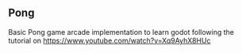 ## Pong
Basic Pong game arcade implementation to learn godot following the tutorial on https://www.youtube.com/watch?v=Xq9AyhX8HUc